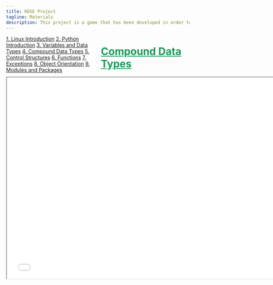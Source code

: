 ```yaml
---
title: ROSE Project
tagline: Materials
description: This project is a game that has been developed in order to help teach kids Python
---
```

<html>
<style>
.vertical-menu {
    float: left;
    width: 260px;
}

.vertical-menu a {
    color: #34689C;
    display: block;
    padding: 12px;
    text-decoration: none;
}

.vertical-menu a:hover {
    background-color: #ccc;
}

.holder {
	margin-left: 260px;
	padding-left: 50px;
}
</style>
<body>

<div class="vertical-menu">
    <a href="linux_intro.html">1. Linux Introduction</a>
    <a href="python_intro.html">2. Python Introduction</a>
    <a href="variables_data_types.html">3. Variables and Data Types</a>
    <a href="compound_data_types.html">4. Compound Data Types</a>
    <a href="control_structures.html">5. Control Structures</a>
    <a href="functions.html">6. Functions</a>
    <a href="exceptions.html">7. Exceptions</a>
    <a href="#">8. Object Orientation</a>
    <a href="modules_packages.html">9. Modules and Packages</a>
</div>

<div class="holder">
    <h1 style="color:#159957;"><a href="course_materials/compound_data_types.html#" target="_blank" style="color: #159957">Compound Data Types</a></h1>
    <iframe src="course_materials/compound_data_types.html#/"
    width="750" height="550"></iframe>
    <br><br>
</div>

</body>
</html>
